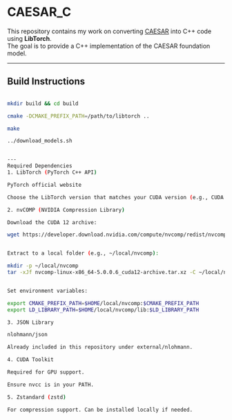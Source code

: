 # CAESAR_C

This repository contains my work on converting [CAESAR](https://github.com/Shaw-git/CAESAR) into C++ code using **LibTorch**.  
The goal is to provide a C++ implementation of the CAESAR foundation model.  

---

## Build Instructions

```bash

mkdir build && cd build

cmake -DCMAKE_PREFIX_PATH=/path/to/libtorch ..

make

../download_models.sh


---
Required Dependencies
1. LibTorch (PyTorch C++ API)

PyTorch official website

Choose the LibTorch version that matches your CUDA version (e.g., CUDA 12.0).

2. nvCOMP (NVIDIA Compression Library)

Download the CUDA 12 archive:

wget https://developer.download.nvidia.com/compute/nvcomp/redist/nvcomp/linux-x86_64/nvcomp-linux-x86_64-5.0.0.6_cuda12-archive.tar.xz


Extract to a local folder (e.g., ~/local/nvcomp):

mkdir -p ~/local/nvcomp
tar -xJf nvcomp-linux-x86_64-5.0.0.6_cuda12-archive.tar.xz -C ~/local/nvcomp --strip-components=1


Set environment variables:

export CMAKE_PREFIX_PATH=$HOME/local/nvcomp:$CMAKE_PREFIX_PATH
export LD_LIBRARY_PATH=$HOME/local/nvcomp/lib:$LD_LIBRARY_PATH

3. JSON Library

nlohmann/json

Already included in this repository under external/nlohmann.

4. CUDA Toolkit

Required for GPU support.

Ensure nvcc is in your PATH.

5. Zstandard (zstd)

For compression support. Can be installed locally if needed.






